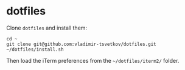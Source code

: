 # dotfiles

Clone `dotfiles` and install them:

    cd ~
    git clone git@github.com:vladimir-tsvetkov/dotfiles.git
    ~/dotfiles/install.sh

Then load the iTerm preferences from the `~/dotfiles/iterm2/` folder.

